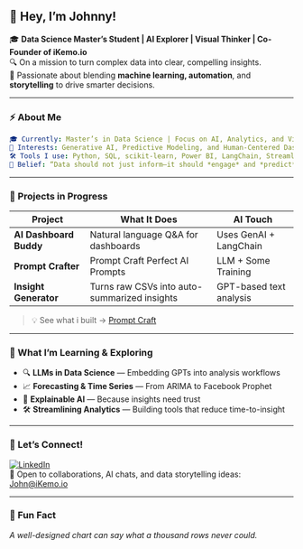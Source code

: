 ## 👋 Hey, I’m Johnny!

🎓 **Data Science Master’s Student | AI Explorer | Visual Thinker | Co-Founder of iKemo.io**  
🔍 On a mission to turn complex data into clear, compelling insights.  
🤖 Passionate about blending **machine learning, automation**, and **storytelling** to drive smarter decisions.

---

### ⚡ About Me
```yaml
🎓 Currently: Master’s in Data Science | Focus on AI, Analytics, and Visualization
🤖 Interests: Generative AI, Predictive Modeling, and Human-Centered Dashboards
🛠️ Tools I use: Python, SQL, scikit-learn, Power BI, LangChain, Streamlit
🔄 Belief: “Data should not just inform—it should *engage* and *predict*.”
```

---

### 🚧 Projects in Progress

| Project | What It Does | AI Touch |
|--------|---------------|----------|
| **AI Dashboard Buddy** | Natural language Q&A for dashboards | Uses GenAI + LangChain |
| **Prompt Crafter** | Prompt Craft Perfect AI Prompts | LLM + Some Training |
| **Insight Generator** | Turns raw CSVs into auto-summarized insights | GPT-based text analysis |

> 💡 See what i built → [Prompt Craft](https://promptcraft.net/)

---

### 🧠 What I’m Learning & Exploring

- 🔍 **LLMs in Data Science** — Embedding GPTs into analysis workflows  
- 📈 **Forecasting & Time Series** — From ARIMA to Facebook Prophet  
- 🧬 **Explainable AI** — Because insights need trust  
- 🛠 **Streamlining Analytics** — Building tools that reduce time-to-insight

---

### 🔗 Let’s Connect!

[![LinkedIn](https://img.shields.io/badge/LinkedIn-blue?logo=linkedin&style=for-the-badge)](https://www.linkedin.com/in/johnnyrafael/)  
📢 Open to collaborations, AI chats, and data storytelling ideas: John@iKemo.io

---

### 💬 Fun Fact  
*A well-designed chart can say what a thousand rows never could.*

